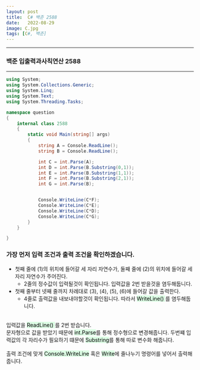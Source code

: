 ```yaml
---
layout: post
title:  C# 백준 2588
date:   2022-08-29
image: C.jpg
tags: [C#, 백준]
---
```


---
### 백준 입출력과사칙연산 2588
---

```c#
using System;
using System.Collections.Generic;
using System.Linq;
using System.Text;
using System.Threading.Tasks;

namespace question
{
    internal class 2588
    {
        static void Main(string[] args)
        {
            string A = Console.ReadLine();
            string B = Console.ReadLine();

            int C = int.Parse(A);
            int D = int.Parse(B.Substring(0,1));
            int E = int.Parse(B.Substring(1,1));
            int F = int.Parse(B.Substring(2,1));
            int G = int.Parse(B);


            Console.WriteLine(C*F);   
            Console.WriteLine(C*E);
            Console.WriteLine(C*D);
            Console.WriteLine(C*G);
        }
    }

}
```
### 가장 먼저 입력 조건과 출력 조건을 확인하겠습니다.
  - 첫째 줄에 (1)의 위치에 들어갈 세 자리 자연수가, 둘째 줄에 (2)의 위치에 들어갈 세자리 자연수가 주어진다.
    - 2줄의 정수값이 입력될것이 확인됩니다. 입력값을 2번 받을것을 염두해둡니다.
  - 첫째 줄부터 넷째 줄까지 차례대로 (3), (4), (5), (6)에 들어갈 값을 출력한다.
    - 4줄로 출력값을 내보내야할것이 확인됩니다. 따라서 <mark style='background-color: #dcffe4'> WriteLine() </mark>를 염두해둡니다.<br><br>

입력값을 <mark style='background-color: #dcffe4'> ReadLine() </mark>를 2번 받습니다.<br>
문자형으로 값을 받았기 때문에 <mark style='background-color: #dcffe4'>int.Parse</mark>를 통해 정수형으로 변경해줍니다. 
두번쨰 입력값의 각 자리수가 필요하기 떄문에 <mark style='background-color: #dcffe4'>Substring</mark>를 통해 따로 변수화 해줍니다.<br><br>
출력 조건에 맞게 <mark style='background-color: #dcffe4'>Console.WriteLine</mark> 혹은 <mark style='background-color: #dcffe4'>Write</mark>에 줄나누기 명령어를 넣어서 출력해줍니다.

